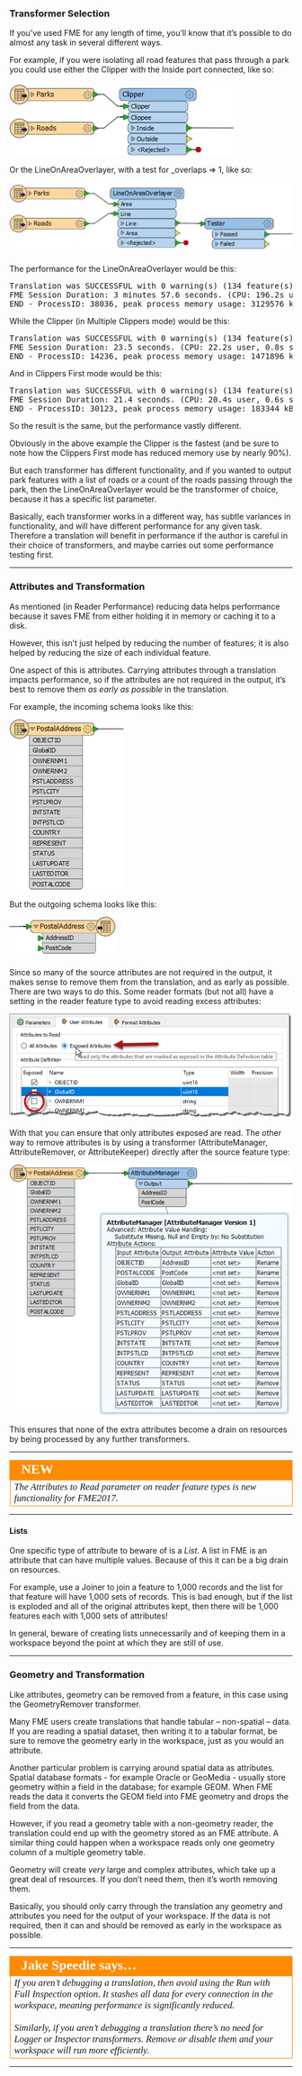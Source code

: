 ### Transformer Selection ###

If you’ve used FME for any length of time, you’ll know that it’s possible to do almost any task in several different ways.

For example, if you were isolating all road features that pass through a park you could use either the Clipper with the Inside port connected, like so:

![](./Images/Img2.031.TransformerPerformanceClipper.png)

Or the LineOnAreaOverlayer, with a test for _overlaps => 1, like so:

![](./Images/Img2.032.TransformerPerformanceOrLineOnAreaOverlayer.png)

The performance for the LineOnAreaOverlayer would be this:

<pre>
Translation was SUCCESSFUL with 0 warning(s) (134 feature(s) output)
FME Session Duration: 3 minutes 57.6 seconds. (CPU: 196.2s user, 37.6s system)
END - ProcessID: 38036, peak process memory usage: 3129576 kB
</pre>

While the Clipper (in Multiple Clippers mode) would be this:

<pre>
Translation was SUCCESSFUL with 0 warning(s) (134 feature(s) output)
FME Session Duration: 23.5 seconds. (CPU: 22.2s user, 0.8s system)
END - ProcessID: 14236, peak process memory usage: 1471896 kB
</pre>

And in Clippers First mode would be this:

<pre>
Translation was SUCCESSFUL with 0 warning(s) (134 feature(s) output)
FME Session Duration: 21.4 seconds. (CPU: 20.4s user, 0.6s system)
END - ProcessID: 30123, peak process memory usage: 183344 kB
</pre>

So the result is the same, but the performance vastly different.

Obviously in the above example the Clipper is the fastest (and be sure to note how the Clippers First mode has reduced memory use by nearly 90%).

But each transformer has different functionality, and if you wanted to output park features with a list of roads or a count of the roads passing through the park, then the LineOnAreaOverlayer would be the transformer of choice, because it has a specific list parameter.

Basically, each transformer works in a different way, has subtle variances in functionality, and will have different performance for any given task. Therefore a translation will benefit in performance if the author is careful in their choice of transformers, and maybe carries out some performance testing first.

---

### Attributes and Transformation ###

As mentioned (in Reader Performance) reducing data helps performance because it saves FME from either holding it in memory or caching it to a disk.

However, this isn’t just helped by reducing the number of features; it is also helped by reducing the size of each individual feature.

One aspect of this is attributes. Carrying attributes through a translation impacts performance, so if the attributes are not required in the output, it’s best to remove them *as early as possible* in the translation.

For example, the incoming schema looks like this:

![](./Images/Img2.033.TransformerPerformanceAttrsSourceSchema.png)

But the outgoing schema looks like this:

![](./Images/Img2.034.TransformerPerformanceAttrsDestSchema.png)

Since so many of the source attributes are not required in the output, it makes sense to remove them from the translation, and as early as possible. There are two ways to do this. Some reader formats (but not all) have a setting in the reader feature type to avoid reading excess attributes:

![](./Images/Img2.035.TransformerPerformanceReadAttrs.png)

With that you can ensure that only attributes exposed are read. The other way to remove attributes is by using a transformer (AttributeManager, AttributeRemover, or AttributeKeeper) directly after the source feature type:

![](./Images/Img2.036.TransformerPerformanceRemovingAttrs.png)

This ensures that none of the extra attributes become a drain on resources by being processed by any further transformers.

---

<!--New Section--> 

<table style="border-spacing: 0px">
<tr>
<td style="vertical-align:middle;background-color:darkorange;border: 2px solid darkorange">
<i class="fa fa-bolt fa-lg fa-pull-left fa-fw" style="color:white;padding-right: 12px;vertical-align:text-top"></i>
<span style="color:white;font-size:x-large;font-weight: bold;font-family:serif">NEW</span>
</td>
</tr>

<tr>
<td style="border: 1px solid darkorange">
<span style="font-family:serif; font-style:italic; font-size:larger">
The Attributes to Read parameter on reader feature types is new functionality for FME2017.
</span>
</td>
</tr>
</table>

---

#### Lists ####

One specific type of attribute to beware of is a *List*. A list in FME is an attribute that can have multiple values. Because of this it can be a big drain on resources.

For example, use a Joiner to join a feature to 1,000 records and the list for that feature will have 1,000 sets of records. This is bad enough, but if the list is exploded and all of the original attributes kept, then there will be 1,000 features each with 1,000 sets of attributes!

In general, beware of creating lists unnecessarily and of keeping them in a workspace beyond the point at which they are still of use.

---

### Geometry and Transformation ###

Like attributes, geometry can be removed from a feature, in this case using the GeometryRemover transformer.

Many FME users create translations that handle tabular – non-spatial – data. If you are reading a spatial dataset, then writing it to a tabular format, be sure to remove the geometry early in the workspace, just as you would an attribute.

Another particular problem is carrying around spatial data as attributes. Spatial database formats - for example Oracle or GeoMedia - usually store geometry within a field in the database; for example GEOM. When FME reads the data it converts the GEOM field into FME geometry and drops the field from the data.

However, if you read a geometry table with a non-geometry reader, the translation could end up with the geometry stored as an FME attribute. A similar thing could happen when a workspace reads only one geometry column of a multiple geometry table.

Geometry will create *very* large and complex attributes, which take up a great deal of resources. If you don’t need them, then it’s worth removing them.

Basically, you should only carry through the translation any geometry and attributes you need for the output of your workspace. If the data is not required, then it can and should be removed as early in the workspace as possible.

---

<table style="border-spacing: 0px">
<tr>
<td style="vertical-align:middle;background-color:darkorange;border: 2px solid darkorange">
<i class="fa fa-quote-left fa-lg fa-pull-left fa-fw" style="color:white;padding-right: 12px;vertical-align:text-top"></i>
<span style="color:white;font-size:x-large;font-weight: bold;font-family:serif">Jake Speedie says…</span>
</td>
</tr>

<tr>
<td style="border: 1px solid darkorange">
<span style="font-family:serif; font-style:italic; font-size:larger">
If you aren’t debugging a translation, then avoid using the Run with Full Inspection option. It stashes all data for every connection in the workspace, meaning performance is significantly reduced.
<br><br>Similarly, if you aren’t debugging a translation there’s no need for Logger or Inspector transformers. Remove or disable them and your workspace will run more efficiently.
</span>
</td>
</tr>
</table>

---



